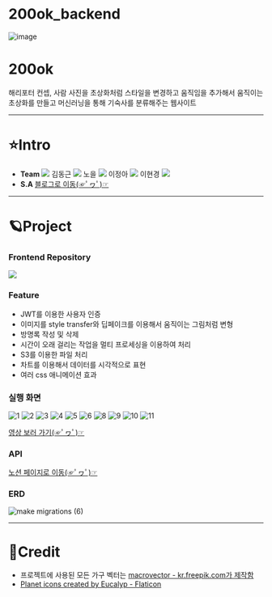 # 200ok_backend
![image](https://user-images.githubusercontent.com/71905164/182584327-171cf850-0bd8-4d62-bdec-1ba090eb9b71.png)
# 200ok
해리포터 컨셉, 사람 사진을 초상화처럼 스타일을 변경하고 움직임을 추가해서 움직이는 초상화를 만들고 머신러닝을 통해 기숙사를 분류해주는 웹사이트

***
# ⭐Intro
* **Team** <a href="https://github.com/cmjcum"><img src="https://img.shields.io/badge/Github-000000?style=flat-square&logo=github&logoColor=white"/></a>
김동근 <a href="https://github.com/yinmsk"><img src="https://img.shields.io/badge/Github-000000?style=flat-square&logo=github&logoColor=white"/></a>
노을 <a href="https://github.com/minkkky"><img src="https://img.shields.io/badge/Github-000000?style=flat-square&logo=github&logoColor=white"/></a>
이정아 <a href="https://github.com/zeonga1102"><img src="https://img.shields.io/badge/Github-000000?style=flat-square&logo=github&logoColor=white"/></a>
이현경 <a href="https://github.com/LULULALA2"><img src="https://img.shields.io/badge/Github-000000?style=flat-square&logo=github&logoColor=white"/></a>
* **S.A** <a href="https://cold-charcoal.tistory.com/118">블로그로 이동(☞ﾟヮﾟ)☞</a>
***
# 🪐Project
### Frontend Repository
<a href="https://github.com/cmjcum/WM_front"><img src="https://img.shields.io/badge/Github-000000?style=flat-square&logo=github&logoColor=white"/></a>
### Feature
* JWT를 이용한 사용자 인증
* 이미지를 style transfer와 딥페이크를 이용해서 움직이는 그림처럼 변형
* 방명록 작성 및 삭제
* 시간이 오래 걸리는 작업을 멀티 프로세싱을 이용하여 처리
* S3를 이용한 파일 처리
* 차트를 이용해서 데이터를 시각적으로 표현
* 여러 css 애니메이션 효과
### 실행 화면
![1](https://user-images.githubusercontent.com/104487608/185337073-dd08e989-2b82-4bde-9849-25d4c3a96d6e.png)
![2](https://user-images.githubusercontent.com/104487608/185337169-7cf88075-2f14-4afa-83ac-79b98b81bd4a.png)
![3](https://user-images.githubusercontent.com/104487608/185337253-76a48e32-795a-4d6b-830a-9b3aa313047c.png)
![4](https://user-images.githubusercontent.com/104487608/185337365-f25f3be5-acf2-4571-902a-b957cf6886c8.png)
![5](https://user-images.githubusercontent.com/104487608/185337446-cf8ef780-6fdb-4ab7-b454-130295e914ae.png)
![6](https://user-images.githubusercontent.com/104487608/185337481-6508a8ff-9348-43b0-a7bb-0eadd49ee7ec.png)
![8](https://user-images.githubusercontent.com/104487608/185337783-58c5f8bc-4a68-4f63-9a21-66a51435a820.png)
![9](https://user-images.githubusercontent.com/104487608/185337975-d8fdcd00-a76e-41df-bb8f-775970fd299e.png)
![10](https://user-images.githubusercontent.com/104487608/185338118-ffe6b112-f5ac-402d-a8e3-9f456adfb8d1.png)
![11](https://user-images.githubusercontent.com/104487608/185338404-602a3354-4c19-4546-8df8-46ccbcd7bb20.png)

<a href="https://cold-charcoal.tistory.com/116">영상 보러 가기(☞ﾟヮﾟ)☞</a>
### API
<a href="https://typingmylife.notion.site/MakeMigrations-API-88de2c1a1ccd457c9059c8b55ee3dc70">노션 페이지로 이동(☞ﾟヮﾟ)☞</a>
### ERD
![make migrations (6)](https://user-images.githubusercontent.com/71905164/182602214-7d8cf839-76d6-4d30-af03-99d5f9481137.png)
***
# 🌠Credit
* 프로젝트에 사용된 모든 가구 벡터는 <a href='https://kr.freepik.com/author/macrovector'>macrovector - kr.freepik.com가 제작함</a>
* <a href="https://www.flaticon.com/free-icons/planet" title="planet icons">Planet icons created by Eucalyp - Flaticon</a>

